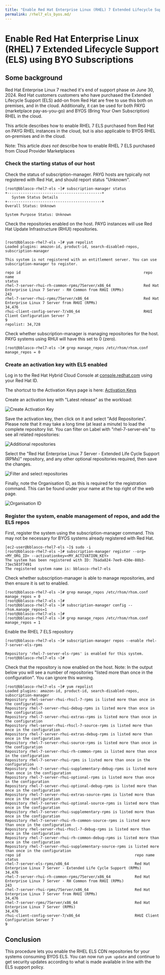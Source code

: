 ```yaml
---
title: "Enable Red Hat Enterprise Linux (RHEL) 7 Extended Lifecycle Support (ELS) using BYO Subscriptions"
permalink: /rhel7_els_byos.md/
---
```


# Enable Red Hat Enterprise Linux (RHEL) 7 Extended Lifecycle Support (ELS) using BYO Subscriptions

## Some background

Red Hat Enterprise Linux 7 reached it's end of support phase on June 30, 2024. Red Hat customers customers who have purchased the Extended Lifecycle Support (ELS) add-on from Red Hat are free to use this both on premises, and in the cloud. Additionally, it can be used for both PAYG (marketplace pay-as-you-go) and BYOS (Bring Your Own Subscription) RHEL in the cloud.

This article describes how to enable RHEL 7 ELS purchased from Red Hat on PAYG RHEL instances in the cloud, but is also applicable to BYOS RHEL on-premises and in the cloud.

Note: This article *does not* describe how to enable RHEL 7 ELS purchased from Cloud Provider Marketplaces

### Check the starting status of our host

Check the status of subscription-manager. PAYG hosts are typically not registered with Red Hat, and should report status "Unknown".

```
[root@bblasco-rhel7-els ~]# subscription-manager status
+-------------------------------------------+
   System Status Details
+-------------------------------------------+
Overall Status: Unknown

System Purpose Status: Unknown

```

Check the repositories enabled on the host. PAYG instances will use Red Hat Update Infrastructure (RHUI) repositories.

```

[root@bblasco-rhel7-els ~]# yum repolist
Loaded plugins: amazon-id, product-id, search-disabled-repos, subscription-manager

This system is not registered with an entitlement server. You can use subscription-manager to register.

repo id                                                        repo name                                                                    status
rhel-7-server-rhui-rh-common-rpms/7Server/x86_64               Red Hat Enterprise Linux 7 Server - RH Common from RHUI (RPMs)                  243
rhel-7-server-rhui-rpms/7Server/x86_64                         Red Hat Enterprise Linux 7 Server from RHUI (RPMs)                           34,476
rhui-client-config-server-7/x86_64                             RHUI Client Configuration Server 7                                                9
repolist: 34,728

```

Check whether subscription-manager is managing repositories for the host. PAYG systems using RHUI will have this set to 0 (zero).
```
[root@bblasco-rhel7-els ~]# grep manage_repos /etc/rhsm/rhsm.conf
manage_repos = 0

```

### Create an activation key with ELS enabled

Log in to the Red Hat Hybrid Cloud Console at [console.redhat.com](console.redhat.com) using your Red Hat ID.

The shortcut to the Activation Keys page is here:
[Activation Keys](https://console.redhat.com/insights/connector/activation-keys)

Create an activation key with "Latest release" as the workload:

![Create Activation Key](rhel7_els_byos_01_create_ak.png)

Save the activation key, then click on it and select "Add Repositories". Please note that it may take a long time (at least a minute) to load the complete repository list. You can filter on Label with "rhel-7-server-els" to see all related repositories:

![Additional repositories](rhel7_els_byos_02_additional_repositories.png)

Select the "Red Hat Enterprise Linux 7 Server - Extended Life Cycle Support (RPMs)" repository, and any other optional repositories required, then save the changes.

![Filter and select repositories](rhel7_els_byos_04_select_repos.png)

Finally, note the Organisation ID, as this is required for the registration command. This can be found under your name at the top right of the web page.

![Organisation ID](rhel7_els_byos_06_org_id.png)

### Register the system, enable management of repos, and add the ELS repos

First, register the system using the subscription-manager command. This may not be necessary for BYOS systems already registered with Red Hat.

```
[ec2-user@bblasco-rhel7-els ~]$ sudo -i
[root@bblasco-rhel7-els ~]# subscription-manager register --org=<MY_ORG_ID> --activationkey=<MY_ACTIVATION_KEY>
The system has been registered with ID: 7bada824-7ee9-430e-88b3-73ec503f7491
The registered system name is: bblasco-rhel7-els
```

Check whether subscription-manager is able to manage repositories, and then ensure it is set to enabled.

```
[root@bblasco-rhel7-els ~]# grep manage_repos /etc/rhsm/rhsm.conf
manage_repos = 0
[root@bblasco-rhel7-els ~]# 
[root@bblasco-rhel7-els ~]# subscription-manager config --rhsm.manage_repos=1
[root@bblasco-rhel7-els ~]# 
[root@bblasco-rhel7-els ~]# grep manage_repos /etc/rhsm/rhsm.conf
manage_repos = 1
```

Enable the RHEL 7 ELS repository

```
[root@bblasco-rhel7-els ~]# subscription-manager repos --enable rhel-7-server-els-rpms

Repository 'rhel-7-server-els-rpms' is enabled for this system.
[root@bblasco-rhel7-els ~]# 
```

Check that the repository is now enabled on the host.
Note: In the output below you will see a number of repositories "listed more than once in the configuration". You can ignore this warning.

```
[root@bblasco-rhel7-els ~]# yum repolist
Loaded plugins: amazon-id, product-id, search-disabled-repos, subscription-manager
Repository rhel-server-rhui-rhscl-7-rpms is listed more than once in the configuration
Repository rhel-7-server-rhui-debug-rpms is listed more than once in the configuration
Repository rhel-7-server-rhui-extras-rpms is listed more than once in the configuration
Repository rhel-server-rhui-rhscl-7-source-rpms is listed more than once in the configuration
Repository rhel-7-server-rhui-extras-debug-rpms is listed more than once in the configuration
Repository rhel-7-server-rhui-source-rpms is listed more than once in the configuration
Repository rhel-7-server-rhui-rh-common-rpms is listed more than once in the configuration
Repository rhel-7-server-rhui-rpms is listed more than once in the configuration
Repository rhel-7-server-rhui-supplementary-debug-rpms is listed more than once in the configuration
Repository rhel-7-server-rhui-optional-rpms is listed more than once in the configuration
Repository rhel-7-server-rhui-optional-debug-rpms is listed more than once in the configuration
Repository rhel-7-server-rhui-extras-source-rpms is listed more than once in the configuration
Repository rhel-7-server-rhui-optional-source-rpms is listed more than once in the configuration
Repository rhel-7-server-rhui-supplementary-rpms is listed more than once in the configuration
Repository rhel-7-server-rhui-rh-common-source-rpms is listed more than once in the configuration
Repository rhel-server-rhui-rhscl-7-debug-rpms is listed more than once in the configuration
Repository rhel-7-server-rhui-rh-common-debug-rpms is listed more than once in the configuration
Repository rhel-7-server-rhui-supplementary-source-rpms is listed more than once in the configuration
repo id                                                    repo name                                                                        status
rhel-7-server-els-rpms/x86_64                              Red Hat Enterprise Linux 7 Server - Extended Life Cycle Support (RPMs)           34,476
rhel-7-server-rhui-rh-common-rpms/7Server/x86_64           Red Hat Enterprise Linux 7 Server - RH Common from RHUI (RPMs)                      243
rhel-7-server-rhui-rpms/7Server/x86_64                     Red Hat Enterprise Linux 7 Server from RHUI (RPMs)                               34,476
rhel-7-server-rpms/7Server/x86_64                          Red Hat Enterprise Linux 7 Server (RPMs)                                         34,476
rhui-client-config-server-7/x86_64                         RHUI Client Configuration Server 7                                                    9
```

## Conclusion

This procedure lets you enable the RHEL ELS CDN repositories for your systems consuming BYOS ELS. You can now run `yum update` and continue to get security updates according to what is made available in line with the ELS support policy.
